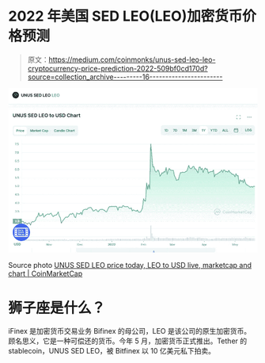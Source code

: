 # 2022 年美国 SED LEO(LEO)加密货币价格预测

> 原文：<https://medium.com/coinmonks/unus-sed-leo-leo-cryptocurrency-price-prediction-2022-509bf0cd170d?source=collection_archive---------16----------------------->

![](img/28b297e016ba411147a012c99d90373f.png)

Source photo [UNUS SED LEO price today, LEO to USD live, marketcap and chart | CoinMarketCap](https://coinmarketcap.com/currencies/unus-sed-leo/)

# 狮子座是什么？

iFinex 是加密货币交易业务 Bifinex 的母公司，LEO 是该公司的原生加密货币。顾名思义，它是一种可偿还的货币。今年 5 月，加密货币正式推出。Tether 的 stablecoin，UNUS SED LEO，被 Bitfinex 以 10 亿美元私下拍卖。